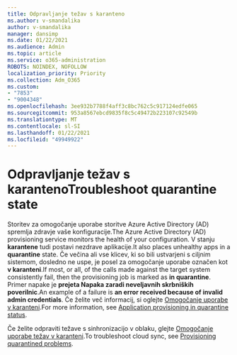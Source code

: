 ```yaml
---
title: Odpravljanje težav s karanteno
ms.author: v-smandalika
author: v-smandalika
manager: dansimp
ms.date: 01/22/2021
ms.audience: Admin
ms.topic: article
ms.service: o365-administration
ROBOTS: NOINDEX, NOFOLLOW
localization_priority: Priority
ms.collection: Adm_O365
ms.custom:
- "7853"
- "9004348"
ms.openlocfilehash: 3ee932b7788f4aff3c8bc762c5c917124edfe065
ms.sourcegitcommit: 953a8567ebcd9835f8c5c49472b223107c92549b
ms.translationtype: MT
ms.contentlocale: sl-SI
ms.lasthandoff: 01/22/2021
ms.locfileid: "49949922"
---
```

# <a name="troubleshoot-quarantine-state"></a><span data-ttu-id="ddac4-102">Odpravljanje težav s karanteno</span><span class="sxs-lookup"><span data-stu-id="ddac4-102">Troubleshoot quarantine state</span></span>

<span data-ttu-id="ddac4-103">Storitev za omogočanje uporabe storitve Azure Active Directory (AD) spremlja zdravje vaše konfiguracije.</span><span class="sxs-lookup"><span data-stu-id="ddac4-103">The Azure Active Directory (AD) provisioning service monitors the health of your configuration.</span></span> <span data-ttu-id="ddac4-104">V stanju **karantene** tudi postavi nezdrave aplikacije.</span><span class="sxs-lookup"><span data-stu-id="ddac4-104">It also places unhealthy apps in a **quarantine** state.</span></span> <span data-ttu-id="ddac4-105">Če večina ali vse klicev, ki so bili ustvarjeni s ciljnim sistemom, dosledno ne uspe, je posel za omogočanje uporabe označen kot **v karanteni**.</span><span class="sxs-lookup"><span data-stu-id="ddac4-105">If most, or all, of the calls made against the target system consistently fail, then the provisioning job is marked as **in quarantine**.</span></span> <span data-ttu-id="ddac4-106">Primer napake je **prejeta Napaka zaradi neveljavnih skrbniških poverilnic**.</span><span class="sxs-lookup"><span data-stu-id="ddac4-106">An example of a failure is **an error received because of invalid admin credentials**.</span></span> <span data-ttu-id="ddac4-107">Če želite več informacij, si oglejte [Omogočanje uporabe v karanteni](https://docs.microsoft.com/azure/active-directory/app-provisioning/application-provisioning-quarantine-status).</span><span class="sxs-lookup"><span data-stu-id="ddac4-107">For more information, see [Application provisioning in quarantine status](https://docs.microsoft.com/azure/active-directory/app-provisioning/application-provisioning-quarantine-status).</span></span>

<span data-ttu-id="ddac4-108">Če želite odpraviti težave s sinhronizacijo v oblaku, glejte [Omogočanje uporabe težav v karanteni](https://docs.microsoft.com/azure/active-directory/cloud-sync/how-to-troubleshoot#provisioning-quarantined-problems).</span><span class="sxs-lookup"><span data-stu-id="ddac4-108">To troubleshoot cloud sync, see [Provisioning quarantined problems](https://docs.microsoft.com/azure/active-directory/cloud-sync/how-to-troubleshoot#provisioning-quarantined-problems).</span></span> 
